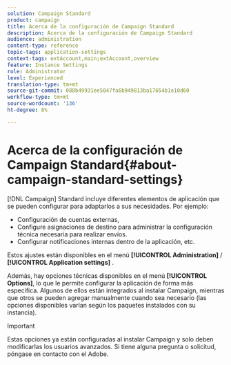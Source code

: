 ```yaml
---
solution: Campaign Standard
product: campaign
title: Acerca de la configuración de Campaign Standard
description: Acerca de la configuración de Campaign Standard
audience: administration
content-type: reference
topic-tags: application-settings
context-tags: extAccount,main;extAccount,overview
feature: Instance Settings
role: Administrator
level: Experienced
translation-type: tm+mt
source-git-commit: 088b49931ee5047fa6b949813ba17654b1e10d60
workflow-type: tm+mt
source-wordcount: '136'
ht-degree: 8%

---
```



# Acerca de la configuración de Campaign Standard{#about-campaign-standard-settings}

[!DNL Campaign] Standard incluye diferentes elementos de aplicación que se pueden configurar para adaptarlos a sus necesidades. Por ejemplo:

* Configuración de cuentas externas,
* Configure asignaciones de destino para administrar la configuración técnica necesaria para realizar envíos.
* Configurar notificaciones internas dentro de la aplicación, etc.

Estos ajustes están disponibles en el menú **[!UICONTROL Administration]** / **[!UICONTROL Application settings]** .

Además, hay opciones técnicas disponibles en el menú **[!UICONTROL Options]**, lo que le permite configurar la aplicación de forma más específica. Algunos de ellos están integrados al instalar Campaign, mientras que otros se pueden agregar manualmente cuando sea necesario (las opciones disponibles varían según los paquetes instalados con su instancia).

>[!IMPORTANT]
>
>Estas opciones ya están configuradas al instalar Campaign y solo deben modificarlas los usuarios avanzados. Si tiene alguna pregunta o solicitud, póngase en contacto con el Adobe.
